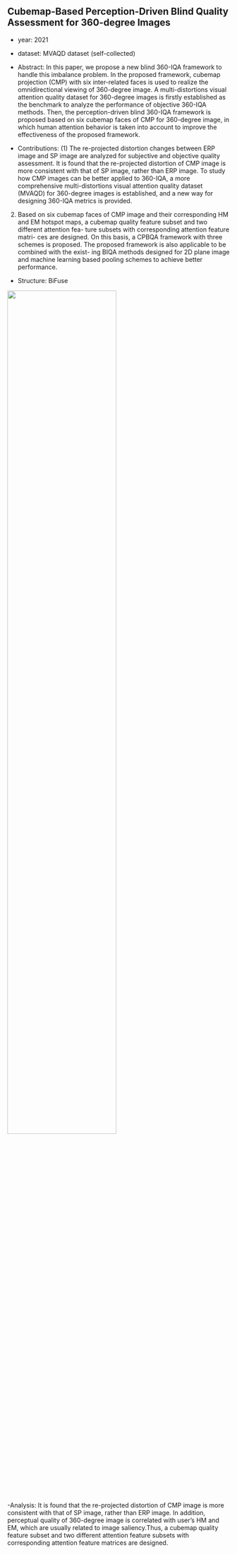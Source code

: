 ## Cubemap-Based Perception-Driven Blind Quality Assessment for 360-degree Images

- year: 2021

- dataset: MVAQD dataset (self-collected)

- Abstract: In this paper, we propose a new blind 360-IQA framework to handle this imbalance problem. In the proposed framework, cubemap projection (CMP) with six inter-related faces is used to realize the omnidirectional viewing of 360-degree image. A multi-distortions visual attention quality dataset for 360-degree images is firstly established as the benchmark to analyze the performance of objective 360-IQA methods. Then, the perception-driven blind 360-IQA framework is proposed based on six cubemap faces of CMP for 360-degree image, in which human attention behavior is taken into account to improve the effectiveness of the proposed framework. 
- Contributions:
(1) The re-projected distortion changes between ERP image and SP image are analyzed for subjective and objective quality assessment. It is found that the re-projected distortion of CMP image is more consistent with that of SP image, rather than ERP image. To study how CMP images can be better applied to 360-IQA, a more comprehensive multi-distortions visual attention quality dataset (MVAQD) for 360-degree images is established, and a new way for designing 360-IQA metrics is provided.
2) Based on six cubemap faces of CMP image and their corresponding HM and EM hotspot maps, a cubemap quality feature subset and two different attention fea- ture subsets with corresponding attention feature matri- ces are designed. On this basis, a CPBQA framework with three schemes is proposed. The proposed framework is also applicable to be combined with the exist- ing BIQA methods designed for 2D plane image and machine learning based pooling schemes to achieve better performance.
- Structure: BiFuse

<img src="https://github.com/VLISLAB/360-DL-Survey/blob/main/Images/cube bqa.png" width="70%" height="70%">

-Analysis: It is found that the re-projected distortion of CMP image is more consistent with that of SP image, rather than ERP image. In addition, perceptual quality of 360-degree image is correlated with user’s HM and EM, which are usually related to image saliency.Thus, a cubemap quality feature subset and two different attention feature subsets with corresponding attention feature matrices are designed.
